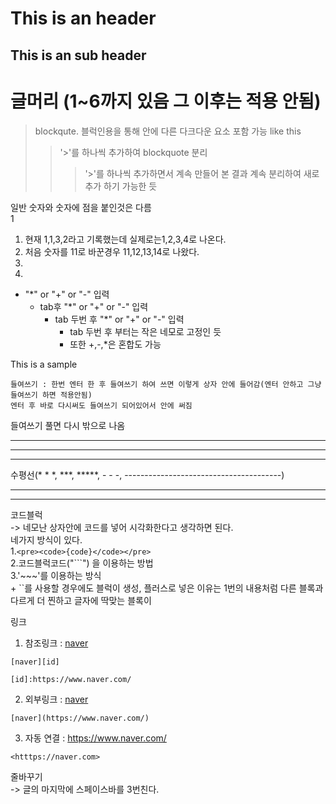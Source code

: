 <!--markdown 공부 주소1 : https://gist.github.com/ihoneymon/652be052a0727ad59601 -->
<!--마크다운 웹 에디터 : https://dillinger.io/ -->


This is an header
=================

This is an sub header
---------------------


# 글머리 (1~6까지 있음 그 이후는 적용 안됨)

> blockqute.
블럭인용을 통해 안에 다른 다크다운 요소 포함 가능 like this
>> '>'를 하나씩 추가하여 blockquote 분리 
>>> '>'를 하나씩 추가하면서 계속 만들어 본 결과 계속 분리하여 새로추가 하기 가능한 듯

일반 숫자와 숫자에 점을 붙인것은 다름   
1
1. 현재 1,1,3,2라고 기록했는데 실제로는1,2,3,4로 나온다.
1. 처음 숫자를 11로 바꾼경우 11,12,13,14로 나왔다.
3.
2.

* "*" or "+" or "-" 입력
    * tab후 "*" or "+" or "-" 입력
        * tab 두번 후 "*" or "+" or "-" 입력
            * tab 두번 후 부터는 작은 네모로 고정인 듯
            * 또한 +,-,*은 혼합도 가능


This is a sample

    들여쓰기 : 한번 엔터 한 후 들여쓰기 하여 쓰면 이렇게 상자 안에 들어감(엔터 안하고 그냥 들여쓰기 하면 적용안됨)
    엔터 후 바로 다시써도 들여쓰기 되어있어서 안에 써짐
    
들여쓰기 풀면 다시 밖으로 나옴

* * *
*****
***
수평선(* * *, ***, *****, - - -, ---------------------------------------)
- - -
---------------------------------------

코드블럭     
    -> 네모난 상자안에 코드를 넣어 시각화한다고 생각하면 된다.   
    네가지 방식이 있다.   
    1.`<pre><code>{code}</code></pre>`   
    2.코드블럭코드("```") 을 이용하는 방법   
    3.'~~~'를 이용하는 방식     
    + ``를 사용할 경우에도 블럭이 생성, 플러스로 넣은 이유는 1번의 내용처럼 다른 블록과 다르게 더 찐하고 글자에 딱맞는 블록이  
    
링크
1. 참조링크 : [naver][id]

[id]: https://www.naver.com/
<pre><code>[naver][id]

[id]:https://www.naver.com/
</code></pre>

2. 외부링크 : [naver](https://www.naver.com/)
```
[naver](https://www.naver.com/)
```

3. 자동 연결 : <https://www.naver.com/>   
~~~
<htttps://naver.com>
~~~   



줄바꾸기   
-> 글의 마지막에 스페이스바를 3번친다.

